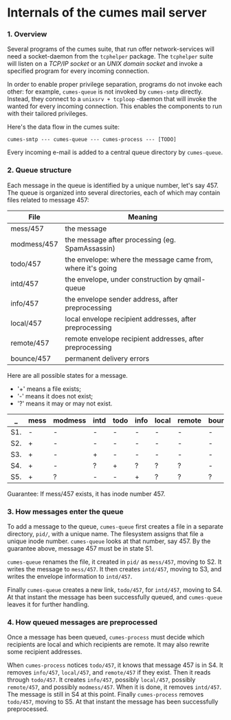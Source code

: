 # Internals of the cumes mail server

### 1. Overview

Several programs of the cumes suite, that run offer network-services will need a socket-daemon from the `tcphelper` package. The `tcphelper` suite will listen on a *TCP/IP socket* or an *UNIX domain socket* and invoke a specified program for every incoming connection.

In order to enable proper privilege separation, programs do not invoke each other: for example, `cumes-queue` is not invoked by `cumes-smtp` directly. Instead, they connect to a `unixsrv + tcploop` -daemon that will invoke the wanted for every incoming connection. This enables the components to run with their tailored privileges.

Here's the data flow in the cumes suite:

```
cumes-smtp --- cumes-queue --- cumes-process --- [TODO]
```

Every incoming e-mail is added to a central queue directory by `cumes-queue`.

### 2. Queue structure

Each message in the queue is identified by a unique number, let's say 457. The queue is organized into several directories, each of which may contain files related to message 457:

File | Meaning
--- | ---
mess/457 | the message
modmess/457 | the message after processing (eg. SpamAssassin)
todo/457 | the envelope: where the message came from, where it's going
intd/457 | the envelope, under construction by qmail-queue
info/457 | the envelope sender address, after preprocessing
local/457 | local envelope recipient addresses, after preprocessing
remote/457 | remote envelope recipient addresses, after preprocessing
bounce/457 | permanent delivery errors

Here are all possible states for a message.
* '+' means a file exists;
* '-' means it does not exist;
* '?' means it may or may not exist.

_ | mess | modmess | intd | todo | info | local | remote | bounce | _
--- | --- | --- | --- | --- | --- | --- | --- | --- | ---
   S1. | - | - | - | - | - | - | - | -
   S2. | + | - | - | - | - | - | - | -
   S3. | + | - | + | - | - | - | - | -
   S4. | + | - | ? | + | ? | ? | ? | - | (queued)
   S5. | + | ? | - | - | + | ? | ? | ? | (preprocessed)

Guarantee: If mess/457 exists, it has inode number 457.

### 3. How messages enter the queue

To add a message to the queue, `cumes-queue` first creates a file in a
separate directory, `pid/`, with a unique name. The filesystem assigns
that file a unique inode number. `cumes-queue` looks at that number, say 457.
By the guarantee above, message 457 must be in state S1.

`cumes-queue` renames the file, it created in `pid/` as `mess/457`, moving to S2. It writes
the message to `mess/457`. It then creates `intd/457`, moving to S3, and
writes the envelope information to `intd/457`.

Finally `cumes-queue` creates a new link, `todo/457`, for `intd/457`, moving
to S4. At that instant the message has been successfully queued, and
`cumes-queue` leaves it for further handling.

### 4. How queued messages are preprocessed

Once a message has been queued, `cumes-process` must decide which recipients
are local and which recipients are remote. It may also rewrite some
recipient addresses.

When `cumes-process` notices `todo/457`, it knows that message 457 is in S4. It
removes `info/457`, `local/457`, and `remote/457` if they exist. Then it reads
through `todo/457`. It creates `info/457`, possibly `local/457`, possibly
`remote/457`, and possibly `modmess/457`. When it is done, it removes `intd/457`.
The message is still in S4 at this point. Finally `cumes-process` removes `todo/457`,
moving to S5. At that instant the message has been successfully preprocessed.

